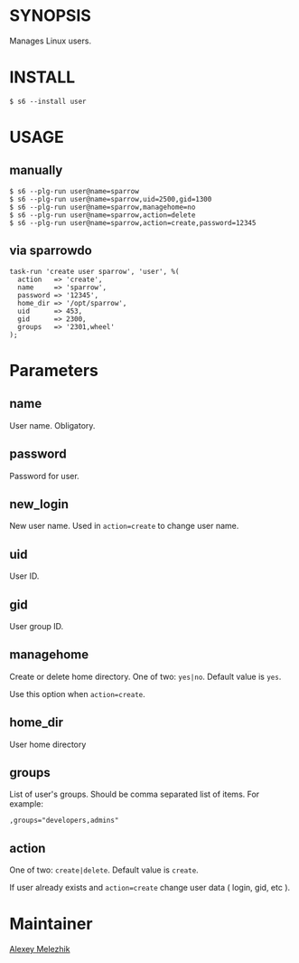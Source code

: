 # SYNOPSIS

Manages Linux users.

# INSTALL

    $ s6 --install user

# USAGE

## manually

    $ s6 --plg-run user@name=sparrow
    $ s6 --plg-run user@name=sparrow,uid=2500,gid=1300
    $ s6 --plg-run user@name=sparrow,managehome=no
    $ s6 --plg-run user@name=sparrow,action=delete
    $ s6 --plg-run user@name=sparrow,action=create,password=12345

## via sparrowdo

    task-run 'create user sparrow', 'user', %(
      action   => 'create',
      name     => 'sparrow',
      password => '12345',
      home_dir => '/opt/sparrow',
      uid      => 453,
      gid      => 2300,
      groups   => '2301,wheel'
    );


# Parameters

## name

User name. Obligatory.

## password

Password for user.

## new_login

New user name. Used in `action=create` to change user name.
  
## uid

User ID.

## gid

User group ID.

## managehome

Create or delete home directory. One of two: `yes|no`. Default value is `yes`.

Use this option when `action=create`.

## home_dir

User home directory

## groups

List of user's groups. Should be comma separated list of items. For example:
   
   `,groups="developers,admins"`

## action

One of two: `create|delete`.  Default value is `create`.

If user already exists and `action=create` change user data ( login, gid, etc ).

# Maintainer

[Alexey Melezhik](mailto:melezhik@gmail.com)

